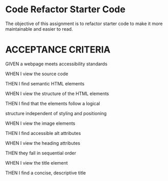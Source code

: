 # Code Refactor Starter Code

The objective of this assignment is to refactor starter code to make it more maintainable and easier to read.  
# ACCEPTANCE CRITERIA

GIVEN a webpage meets accessibility standards

WHEN I view the source code

THEN I find semantic HTML elements

WHEN I view the structure of the HTML elements

THEN I find that the elements follow a logical 

structure independent of styling and positioning

WHEN I view the image elements

THEN I find accessible alt attributes

WHEN I view the heading attributes

THEN they fall in sequential order

WHEN I view the title element

THEN I find a concise, descriptive title